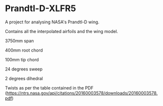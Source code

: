# Prandtl-D-XLFR5
A project for analysing NASA's Prandtl-D wing.

Contains all the interpolated airfoils and the wing model.

3750mm span

400mm root chord

100mm tip chord

24 degrees sweep

2 degrees dihedral

Twists as per the table contained in the PDF (https://ntrs.nasa.gov/api/citations/20160003578/downloads/20160003578.pdf)
